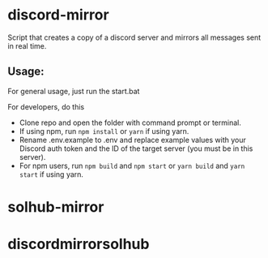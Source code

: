 # discord-mirror

Script that creates a copy of a discord server and mirrors all messages sent in real time.

## Usage:

For general usage, just run the start.bat

For developers, do this

- Clone repo and open the folder with command prompt or terminal.
- If using npm, run `npm install` or `yarn` if using yarn.
- Rename .env.example to .env and replace example values with your Discord auth token and the ID of the target server (you must be in this server).
- For npm users, run `npm build` and `npm start` or `yarn build` and `yarn start` if using yarn.
# solhub-mirror
# discordmirrorsolhub
